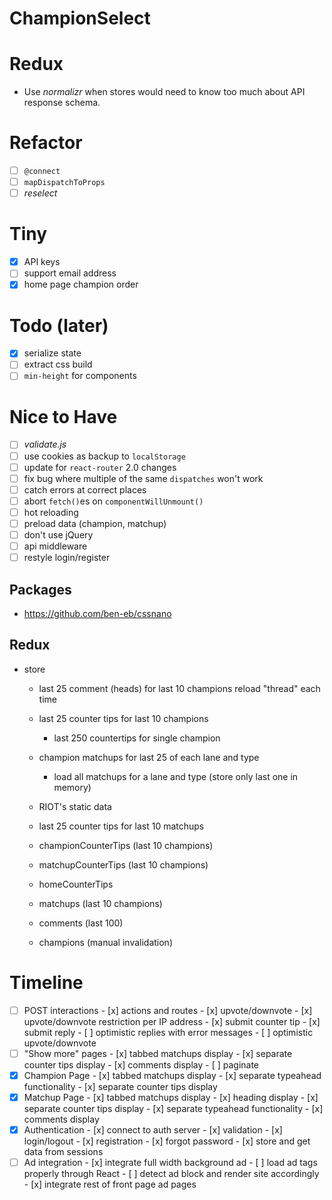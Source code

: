 # ChampionSelect

# Redux
+   Use _normalizr_ when stores would need to know too much about API response
    schema.

# Refactor
- [ ]   `@connect`
- [ ]   `mapDispatchToProps`
- [ ]   _reselect_

# Tiny
- [x]   API keys
- [ ]   support email address
- [x]   home page champion order

# Todo (later)
- [x]   serialize state
- [ ]   extract css build
- [ ]   `min-height` for components

# Nice to Have
- [ ]   _validate.js_
- [ ]   use cookies as backup to `localStorage`
- [ ]   update for `react-router` 2.0 changes
- [ ]   fix bug where multiple of the same `dispatches` won't work
- [ ]   catch errors at correct places
- [ ]   abort `fetch()`es on `componentWillUnmount()`
- [ ]   hot reloading
- [ ]   preload data (champion, matchup)
- [ ]   don't use jQuery
- [ ]   api middleware
- [ ]   restyle login/register

## Packages
+   https://github.com/ben-eb/cssnano

## Redux
-   store
    +   last 25 comment (heads) for last 10 champions
        reload "thread" each time
    +   last 25 counter tips for last 10 champions
        - last 250 countertips for single champion
    +   champion matchups for last 25 of each lane and type
        - load all matchups for a lane and type (store only last one in memory)
    +   RIOT's static data
    +   last 25 counter tips for last 10 matchups

    +   championCounterTips (last 10 champions)
    +   matchupCounterTips (last 10 champions)
    +   homeCounterTips
    +   matchups (last 10 champions)
    +   comments (last 100)
    +   champions (manual invalidation)

# Timeline
- [ ] POST interactions
      - [x] actions and routes
      - [x] upvote/downvote
      - [x] upvote/downvote restriction per IP address
      - [x] submit counter tip
      - [x] submit reply
      - [ ] optimistic replies with error messages
      - [ ] optimistic upvote/downvote
- [ ] "Show more" pages
      - [x] tabbed matchups display
      - [x] separate counter tips display
      - [x] comments display
      - [ ] paginate
- [x] Champion Page
      - [x] tabbed matchups display
      - [x] separate typeahead functionality
      - [x] separate counter tips display
- [x] Matchup Page
      - [x] tabbed matchups display
      - [x] heading display
      - [x] separate counter tips display
      - [x] separate typeahead functionality
      - [x] comments display
- [x] Authentication
      - [x] connect to auth server
      - [x] validation
      - [x] login/logout
      - [x] registration
      - [x] forgot password
      - [x] store and get data from sessions
- [ ] Ad integration
      - [x] integrate full width background ad
      - [ ] load ad tags properly through React
      - [ ] detect ad block and render site accordingly
      - [x] integrate rest of front page ad pages
